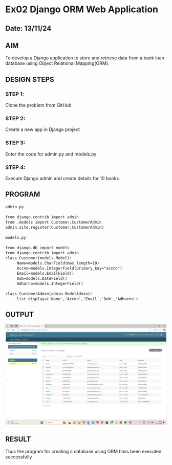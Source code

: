 # Ex02 Django ORM Web Application
## Date: 13/11/24

## AIM
To develop a Django application to store and retrieve data from a bank loan database using Object Relational Mapping(ORM).


## DESIGN STEPS

### STEP 1:
Clone the problem from GitHub

### STEP 2:
Create a new app in Django project

### STEP 3:
Enter the code for admin.py and models.py

### STEP 4:
Execute Django admin and create details for 10 books

## PROGRAM
```
admin.py

from django.contrib import admin
from .models import Customer,CustomerAdmin
admin.site.register(Customer,CustomerAdmin)

models.py

from django.db import models
from django.contrib import admin
class Customer(models.Model):
     Name=models.CharField(max_length=10)
     Accno=models.IntegerField(primary_key="accno")
     Email=models.EmailField()
     Dob=models.DateField()
     Adharno=models.IntegerField()

class CustomerAdmin(admin.ModelAdmin):
     list_display=('Name','Accno','Email','Dob','Adharno')

```


## OUTPUT
![alt text](<Screenshot (10).png>)



## RESULT
Thus the program for creating a database using ORM hass been executed successfully
